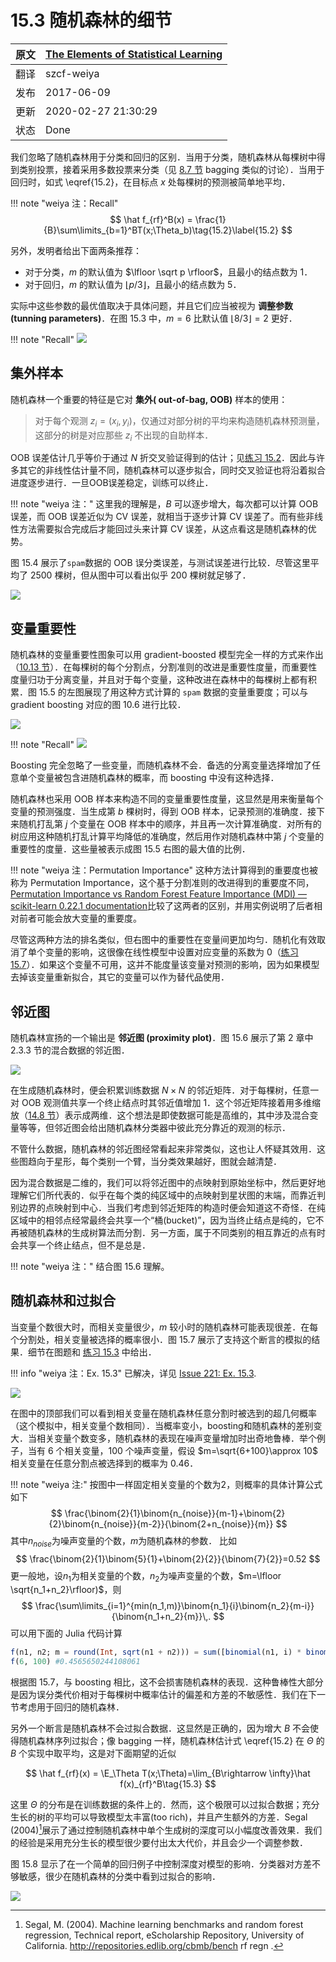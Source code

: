 # 15.3 随机森林的细节

| 原文   | [The Elements of Statistical Learning](https://web.stanford.edu/~hastie/ElemStatLearn/printings/ESLII_print12.pdf#page=611) |
| ---- | ---------------------------------------- |
| 翻译   | szcf-weiya                               |
| 发布 | 2017-06-09 |
| 更新 | 2020-02-27 21:30:29|
| 状态 | Done|

我们忽略了随机森林用于分类和回归的区别．当用于分类，随机森林从每棵树中得到类别投票，接着采用多数投票来分类（见 [8.7 节](../08-Model-Inference-and-Averaging/8.7-Bagging/index.html) bagging 类似的讨论）．当用于回归时，如式 \eqref{15.2}，在目标点 $x$ 处每棵树的预测被简单地平均．

!!! note "weiya 注：Recall"
    $$
    \hat f_{rf}^B(x) = \frac{1}{B}\sum\limits_{b=1}^BT(x;\Theta_b)\tag{15.2}\label{15.2}
    $$

另外，发明者给出下面两条推荐：

- 对于分类，$m$ 的默认值为 $\lfloor \sqrt p \rfloor$，且最小的结点数为 1．
- 对于回归，$m$ 的默认值为 $\lfloor p/3\rfloor$，且最小的结点数为 5．

实际中这些参数的最优值取决于具体问题，并且它们应当被视为 **调整参数 (tunning parameters)**．在图 15.3 中，$m=6$ 比默认值 $\lfloor 8/3\rfloor =2$ 更好．

!!! note "Recall"
    ![](../img/15/fig15.3.png)

## 集外样本

随机森林一个重要的特征是它对 **集外( out-of-bag, OOB)** 样本的使用：

> 对于每个观测 $z_i=(x_i, y_i)$，仅通过对部分树的平均来构造随机森林预测量，这部分的树是对应那些 $z_i$ 不出现的自助样本．

OOB 误差估计几乎等价于通过 $N$ 折交叉验证得到的估计；见[练习 15.2](https://github.com/szcf-weiya/ESL-CN/issues/21)．因此与许多其它的非线性估计量不同，随机森林可以逐步拟合，同时交叉验证也将沿着拟合进度逐步进行．一旦OOB误差稳定，训练可以终止．

!!! note "weiya 注："
    这里我的理解是，$B$ 可以逐步增大，每次都可以计算 OOB 误差，而 OOB 误差近似为 CV 误差，就相当于逐步计算 CV 误差了。而有些非线性方法需要拟合完成后才能回过头来计算 CV 误差，从这点看这是随机森林的优势。

图 15.4 展示了`spam`数据的 OOB 误分类误差，与测试误差进行比较．尽管这里平均了 2500 棵树，但从图中可以看出似乎 200 棵树就足够了．

![](../img/15/fig15.4.png)

## 变量重要性

随机森林的变量重要性图象可以用 gradient-boosted 模型完全一样的方式来作出（[10.13 节](/10-Boosting-and-Additive-Trees/10.3-Forward-Stagewise-Additive-Modeling/index.html)）．在每棵树的每个分割点，分割准则的改进是重要性度量，而重要性度量归功于分离变量，并且对于每个变量，这种改进在森林中的每棵树上都有积累．图 15.5 的左图展现了用这种方式计算的 `spam` 数据的变量重要度；可以与 gradient boosting 对应的图 10.6 进行比较．

![](../img/15/fig15.5.png)

!!! note "Recall"
    ![](../img/10/fig10.6.png)

Boosting 完全忽略了一些变量，而随机森林不会．备选的分离变量选择增加了任意单个变量被包含进随机森林的概率，而 boosting 中没有这种选择．

随机森林也采用 OOB 样本来构造不同的变量重要性度量，这显然是用来衡量每个变量的预测强度．当生成第 $b$ 棵树时，得到 OOB 样本，记录预测的准确度．接下来随机打乱第 $j$ 个变量在 OOB 样本中的顺序，并且再一次计算准确度．对所有的树应用这种随机打乱计算平均降低的准确度，然后用作对随机森林中第 $j$ 个变量的重要性的度量．这些量被表示成图 15.5 右图的最大值的比例．

!!! note "weiya 注：Permutation Importance"
    这种方法计算得到的重要度也被称为 Permutation Importance，这个基于分割准则的改进得到的重要度不同，[Permutation Importance vs Random Forest Feature Importance (MDI) &mdash; scikit-learn 0.22.1 documentation](https://scikit-learn.org/stable/auto_examples/inspection/plot_permutation_importance.html)比较了这两者的区别，并用实例说明了后者相对前者可能会放大变量的重要度。

尽管这两种方法的排名类似，但右图中的重要性在变量间更加均匀．随机化有效取消了单个变量的影响，这很像在线性模型中设置对应变量的系数为 0（[练习 15.7](https://github.com/szcf-weiya/ESL-CN/issues/220)）．如果这个变量不可用，这并不能度量该变量对预测的影响，因为如果模型去掉该变量重新拟合，其它的变量可以作为替代品使用．

## 邻近图

随机森林宣扬的一个输出是 **邻近图 (proximity plot)**．图 15.6 展示了第 2 章中 2.3.3 节的混合数据的邻近图．

![](../img/15/fig15.6.png)

在生成随机森林时，便会积累训练数据 $N\times N$ 的邻近矩阵．对于每棵树，任意一对 OOB 观测值共享一个终止结点时其邻近值增加 1．这个邻近矩阵接着用多维缩放（[14.8 节](/14-Unsupervised-Learning/14.8-Multidimensional-Scaling/index.html)）表示成两维．这个想法是即使数据可能是高维的，其中涉及混合变量等等，但邻近图会给出随机森林分类器中彼此充分靠近的观测的标示．

不管什么数据，随机森林的邻近图经常看起来非常类似，这也让人怀疑其效用．这些图趋向于星形，每个类别一个臂，当分类效果越好，图就会越清楚．

因为混合数据是二维的，我们可以将邻近图中的点映射到原始坐标中，然后更好地理解它们所代表的．似乎在每个类的纯区域中的点映射到星状图的末端，而靠近判别边界的点映射到中心．当我们考虑到邻近矩阵的构造时便会知道这不奇怪．在纯区域中的相邻点经常最终会共享一个“桶(bucket)”，因为当终止结点是纯的，它不再被随机森林的生成树算法而分割．另一方面，属于不同类别的相互靠近的点有时会共享一个终止结点，但不是总是．

!!! note "weiya 注："
    结合图 15.6 理解。

## 随机森林和过拟合

当变量个数很大时，而相关变量很少，$m$ 较小时的随机森林可能表现很差．在每个分割处，相关变量被选择的概率很小．图 15.7 展示了支持这个断言的模拟的结果．细节在图题和 [练习 15.3](https://github.com/szcf-weiya/ESL-CN/issues/221) 中给出．

!!! info "weiya 注：Ex. 15.3"
    已解决，详见 [Issue 221: Ex. 15.3](https://github.com/szcf-weiya/ESL-CN/issues/221). 

![](../img/15/fig15.7.png)

在图中的顶部我们可以看到相关变量在随机森林任意分割时被选到的超几何概率（这个模拟中，相关变量个数相同）．当概率变小，boosting和随机森林的差别变大．当相关变量个数变多，随机森林的表现在噪声变量增加时出奇地鲁棒．举个例子，当有 6 个相关变量，100 个噪声变量，假设 $m=\sqrt{6+100}\approx 10$ 相关变量在任意分割点被选择到的概率为 0.46．

!!! note "weiya 注:"
    按图中一样固定相关变量的个数为2，则概率的具体计算公式如下
    $$
    \frac{\binom{2}{1}\binom{n_{noise}}{m-1}+\binom{2}{2}\binom{n_{noise}}{m-2}}{\binom{2+n_{noise}}{m}}
    $$
    其中$n_{noise}$为噪声变量的个数，$m$为随机森林的参数．
    比如
    $$
    \frac{\binom{2}{1}\binom{5}{1}+\binom{2}{2}}{\binom{7}{2}}=0.52
    $$
    更一般地，设$n_1$为相关变量的个数，$n_2$为噪声变量的个数，$m=\lfloor \sqrt{n_1+n_2}\rfloor)$，则
    $$
    \frac{\sum\limits_{i=1}^{min(n_1,m)}\binom{n_1}{i}\binom{n_2}{m-i}}{\binom{n_1+n_2}{m}}\,.
    $$
    可以用下面的 Julia 代码计算
```julia
f(n1, n2; m = round(Int, sqrt(n1 + n2))) = sum([binomial(n1, i) * binomial(n2,m-i ) for i=1:min(n1, m)]) / binomial(n1+n2, m)
f(6, 100) #0.4565650244108061
```

根据图 15.7，与 boosting 相比，这不会损害随机森林的表现．这种鲁棒性大部分是因为误分类代价相对于每棵树中概率估计的偏差和方差的不敏感性．我们在下一节考虑用于回归的随机森林．

另外一个断言是随机森林不会过拟合数据．这显然是正确的，因为增大 $B$ 不会使得随机森林序列过拟合；像 bagging 一样，随机森林估计式 \eqref{15.2} 在 $\Theta$ 的 $B$ 个实现中取平均，这是对下面期望的近似

$$
\hat f_{rf}(x) = \E_\Theta T(x;\Theta)=\lim_{B\rightarrow \infty}\hat f(x)_{rf}^B\tag{15.3}
$$

这里 $\Theta$ 的分布是在训练数据的条件上的．然而，这个极限可以过拟合数据；充分生长的树的平均可以导致模型太丰富(too rich)，并且产生额外的方差．Segal (2004)[^1]展示了通过控制随机森林中单个生成树的深度可以小幅度改善效果．我们的经验是采用充分生长的模型很少要付出太大代价，并且会少一个调整参数．

图 15.8 显示了在一个简单的回归例子中控制深度对模型的影响．分类器对方差不够敏感，很少在随机森林的分类中看到过拟合的影响．

![](../img/15/fig15.8.png)

[^1]: Segal, M. (2004). Machine learning benchmarks and random forest regression, Technical report, eScholarship Repository, University of California. http://repositories.edlib.org/cbmb/bench rf regn .
